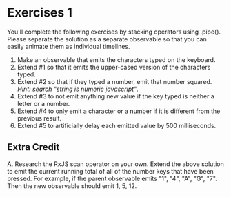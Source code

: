 # Exercises 1

You'll complete the following exercises by stacking operators using .pipe(). Please separate the solution as a separate observable so that you can easily animate them as individual
timelines.

1. Make an observable that emits the characters typed on the keyboard.
2. Extend #1 so that it emits the upper-cased version of the characters typed.
3. Extend #2 so that if they typed a number, emit that number squared. *Hint: search "string is numeric javascript"*.
4. Extend #3 to not emit anything new value if the key typed is neither a letter
or a number.
5. Extend #4 to only emit a character or a number if it is different from the previous result.
6. Extend #5 to artificially delay each emitted value by 500 milliseconds.

## Extra Credit

A. Research the RxJS scan operator on your own. Extend the above solution
to emit the current running total of all of the number keys that have
been pressed. For example, if the parent observable emits "1", "4", "A",
"G", "7". Then the new observable should emit 1, 5, 12.

